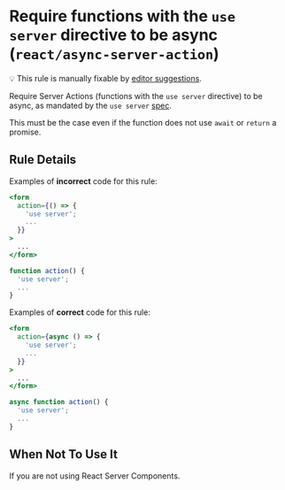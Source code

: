 # Require functions with the `use server` directive to be async (`react/async-server-action`)

💡 This rule is manually fixable by [editor suggestions](https://eslint.org/docs/latest/use/core-concepts#rule-suggestions).

<!-- end auto-generated rule header -->

Require Server Actions (functions with the `use server` directive) to be async, as mandated by the `use server` [spec](https://react.dev/reference/react/use-server).

This must be the case even if the function does not use `await` or `return` a promise.

## Rule Details

Examples of **incorrect** code for this rule:

```jsx
<form
  action={() => {
    'use server';
    ...
  }}
>
  ...
</form>
```

```jsx
function action() {
  'use server';
  ...
}
```

Examples of **correct** code for this rule:

```jsx
<form
  action={async () => {
    'use server';
    ...
  }}
>
  ...
</form>
```

```jsx
async function action() {
  'use server';
  ...
}
```

## When Not To Use It

If you are not using React Server Components.
